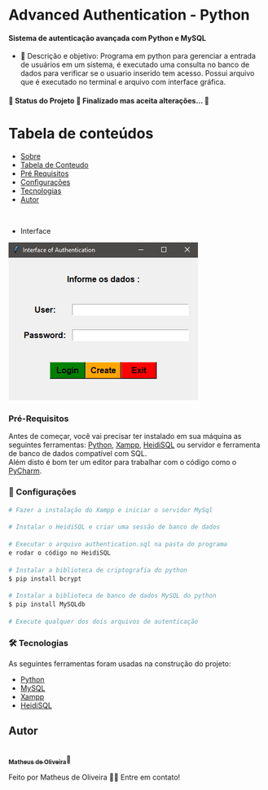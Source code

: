 # Advanced Authentication - Python
#### Sistema de autenticação avançada com Python e MySQL

* 💬 Descrição e objetivo: Programa em python para gerenciar a entrada de
usuários em um sistema, é executado uma consulta no banco de dados para verificar se o usuario
inserido tem acesso. Possui arquivo que é executado no terminal e arquivo com
interface gráfica.

#### 🚧  Status do Projeto 🚀 Finalizado mas aceita alterações...  🚧

Tabela de conteúdos
=================
<!--ts-->
   * [Sobre](#Descrição)
   * [Tabela de Conteudo](#tabela-de-conteudo)
   * [Pré Requisitos](#pre-requisitos)
   * [Configurações](#Configurações)
   * [Tecnologias](#tecnologias)
   * [Autor](#autor)
<!--te-->
<br>

* Interface

![Interface](assets/interface.png)

### Pré-Requisitos

Antes de começar, você vai precisar ter instalado em sua máquina as seguintes ferramentas:
[Python](https://www.python.org/downloads/), [Xampp](https://www.apachefriends.org/pt_br/download.html), [HeidiSQL](https://www.heidisql.com/download.php) ou servidor e ferramenta de
banco de dados compatível com SQL.<br>
Além disto é bom ter um editor para trabalhar com o código como o [PyCharm](https://www.jetbrains.com/pt-br/pycharm/download/).

### 🎲 Configurações

```bash
# Fazer a instalação do Xampp e iniciar o servidor MySql

# Instalar o HeidiSQL e criar uma sessão de banco de dados

# Executar o arquivo authentication.sql na pasta do programa
e rodar o código no HeidiSQL

# Instalar a biblioteca de criptografia do python
$ pip install bcrypt

# Instalar a biblioteca de banco de dados MySQL do python
$ pip install MySQLdb

# Execute qualquer dos dois arquivos de autenticação
```

### 🛠 Tecnologias

As seguintes ferramentas foram usadas na construção do projeto:

- [Python](https://www.python.org/)
- [MySQL](https://www.mysql.com/)
- [Xampp](https://www.apachefriends.org/pt_br/download.html)
- [HeidiSQL](https://www.heidisql.com/download.php)


Autor
---

<a href="https://www.linkedin.com/in/matheus-de-oliveira-teles-da-silva-a83300154/">
<img style="border-radius: 50%;" src="https://media-exp1.licdn.com/dms/image/C4D03AQGTnnXDhvT6vg/profile-displayphoto-shrink_200_200/0?e=1606348800&v=beta&t=yablstHhCGkG461otP3eE6IOAFlOSKUJ4GtDtqpXIC4" width="100px;" alt=""/>
<br/>
<sub><b>Matheus de Oliveira</b></sub></a>🚀

Feito por Matheus de Oliveira 👋🏽 Entre em contato!
